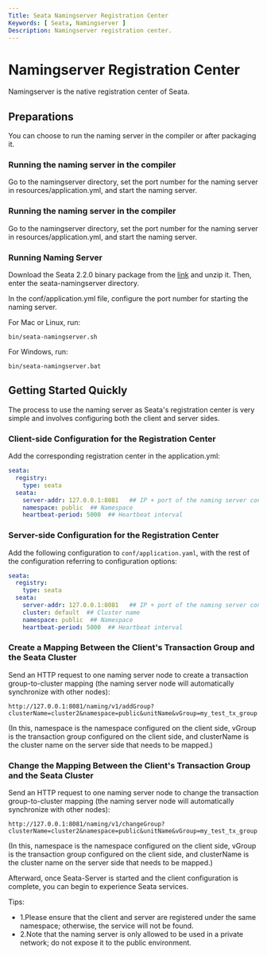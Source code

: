 ```yaml
---
Title: Seata Namingserver Registration Center
Keywords: [ Seata, Namingserver ]
Description: Namingserver registration center.
---
```



# Namingserver Registration Center
Namingserver is the native registration center of Seata.

## Preparations
You can choose to run the naming server in the compiler or after packaging it.

### Running the naming server in the compiler
Go to the namingserver directory, set the port number for the naming server in resources/application.yml, and start the naming server.

### Running the naming server in the compiler
Go to the namingserver directory, set the port number for the naming server in resources/application.yml, and start the naming server.

### Running Naming Server
Download the Seata 2.2.0 binary package from the [link](https://seata.apache.org/download/seata-server/) and unzip it. Then, enter the seata-namingserver directory.

In the conf/application.yml file, configure the port number for starting the naming server.

For Mac or Linux, run:

```shell
bin/seata-namingserver.sh
```
For Windows, run:

```shell
bin/seata-namingserver.bat
```
## Getting Started Quickly
The process to use the naming server as Seata's registration center is very simple and involves configuring both the client and server sides.

### Client-side Configuration for the Registration Center
Add the corresponding registration center in the application.yml:

```yaml
seata:
  registry:
    type: seata
  seata:
    server-addr: 127.0.0.1:8081   ## IP + port of the naming server configured in the first step. Use commas to separate multiple naming server nodes.
    namespace: public  ## Namespace
    heartbeat-period: 5000  ## Heartbeat interval
```
### Server-side Configuration for the Registration Center
Add the following configuration to `conf/application.yaml`, with the rest of the configuration referring to configuration options:

```yaml
seata:
  registry:
    type: seata
  seata:
    server-addr: 127.0.0.1:8081   ## IP + port of the naming server configured in the first step. Use commas to separate multiple naming server nodes.
    cluster: default  ## Cluster name
    namespace: public  ## Namespace
    heartbeat-period: 5000  ## Heartbeat interval
```
### Create a Mapping Between the Client's Transaction Group and the Seata Cluster
Send an HTTP request to one naming server node to create a transaction group-to-cluster mapping (the naming server node will automatically synchronize with other nodes):

```shell
http://127.0.0.1:8081/naming/v1/addGroup?clusterName=cluster2&namespace=public&unitName&vGroup=my_test_tx_group
```
(In this, namespace is the namespace configured on the client side, vGroup is the transaction group configured on the client side, and clusterName is the cluster name on the server side that needs to be mapped.)


### Change the Mapping Between the Client's Transaction Group and the Seata Cluster
Send an HTTP request to one naming server node to change the transaction group-to-cluster mapping (the naming server node will automatically synchronize with other nodes):

```shell
http://127.0.0.1:8081/naming/v1/changeGroup?clusterName=cluster2&namespace=public&unitName&vGroup=my_test_tx_group
```
(In this, namespace is the namespace configured on the client side, vGroup is the transaction group configured on the client side, and clusterName is the cluster name on the server side that needs to be mapped.)

Afterward, once Seata-Server is started and the client configuration is complete, you can begin to experience Seata services.

Tips:
- 1.Please ensure that the client and server are registered under the same namespace; otherwise, the service will not be found.
- 2.Note that the naming server is only allowed to be used in a private network; do not expose it to the public environment.

